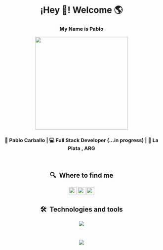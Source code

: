 <h1 align="center">¡Hey 👋! Welcome 🌎</h1>
   <h3 align="center">My Name is Pablo </h3>


<p align="center" width="500">
   <img align="center" width="300" src="https://i.giphy.com/media/zhYSVCirREeIZtONCI/giphy.webp" />
   <!--<img align="center" width="300"src="https://media2.giphy.com/media/v1.Y2lkPTc5MGI3NjExZGVlNzU3ZTU5NjViY2M2NjMzZWQzYTg3YmQwMjFjOTQxYWVhZGIzZSZlcD12MV9pbnRlcm5hbF9naWZzX2dpZklkJmN0PXM/AHLyW9I6F0qqzex1C3/giphy.gif" />-->
  
</p>


<div align="center">
<h3> 👦 Pablo Carballo | 💻 Full Stack Developer (...in progress) | 📍 La Plata , ARG </h3>
</div>

<br>

 <h2 align="center">
  🔍  Where to find me
 </h2>



<p align="center">
<a href="mailto:pscarballo@gmail.com"><img src="https://img.shields.io/badge/Gmail-282C34?logo=gmail&logoColor=D14836" height="25" /></a>
<a href="https://linkedin.com/in/pscarballo"><img src="https://img.shields.io/badge/LinkedIn-282C34?logo=linkedin&logoColor=0077B5" height="25" /></a>
<a href="https://wa.me/542215227112?text=Hola!%20Te%20contacto%20desde%20github"><img src="https://img.shields.io/badge/WhatsApp-282C34?logo=whatsapp&logoColor=25D366" height="25" /></a>
</p>



<!--<img src="https://img.shields.io/badge/Twitter-282C34?logo=twitter&logoColor=1DA1F2" height="25" />

<img src="https://img.shields.io/badge/Skype-282C34?logo=skype&logoColor=00AFF0" height="25" />

<img src="https://img.shields.io/badge/Discord-282C34?logo=discord&logoColor=5865F2" height="25" />

<img src="https://img.shields.io/badge/Telegram-282C34?logo=telegram&logoColor=2CA5E0" height="25" />-->




<h2 align="center">
  🛠  Technologies and tools 
</h2>



<p align="center">
  <a href="https://skillicons.dev">
    <img src="https://skillicons.dev/icons?i=vscode,html,css,js,react,materialui,sass,git,github,nodejs,express,docker,mongodb,postman,powershell&theme=light" />
  </a>
</p>

<br>

<p align="center">
  <a>
    <img src="https://github-readme-stats.vercel.app/api/top-langs/?username=pscarballo&layout=compact&theme=vision-friendly-dark" />
  </a>
</p>



  

                           
<!--
### Hi there 👋
**pscarballo/pscarballo** is a ✨ _special_ ✨ repository because its `README.md` (this file) appears on your GitHub profile.

Here are some ideas to get you started:

- 🔭 I’m currently working on ...
- 🌱 I’m currently learning ...
- 👯 I’m looking to collaborate on ...
- 🤔 I’m looking for help with ...
- 💬 Ask me about ...
- 📫 How to reach me: ...
- 😄 Pronouns: ...
- ⚡ Fun fact: ...


